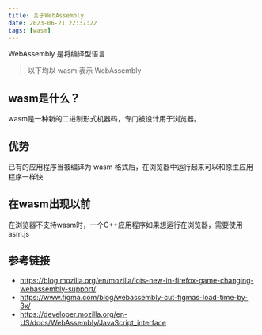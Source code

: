 ```yaml
---
title: 关于WebAssembly
date: 2023-06-21 22:37:22
tags: [wasm]
---
```


WebAssembly 是将编译型语言

> 以下均以 wasm 表示 WebAssembly

## wasm是什么？

wasm是一种新的二进制形式机器码，专门被设计用于浏览器。

## 优势

已有的应用程序当被编译为 wasm 格式后，在浏览器中运行起来可以和原生应用程序一样快

## 在wasm出现以前

在浏览器不支持wasm时，一个C++应用程序如果想运行在浏览器，需要使用asm.js

## 参考链接

- https://blog.mozilla.org/en/mozilla/lots-new-in-firefox-game-changing-webassembly-support/
- https://www.figma.com/blog/webassembly-cut-figmas-load-time-by-3x/
- https://developer.mozilla.org/en-US/docs/WebAssembly/JavaScript_interface
